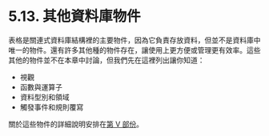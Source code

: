 # 5.13. 其他資料庫物件

表格是關連式資料庫結構裡的主要物件，因為它負責存放資料，但並不是資料庫中唯一的物件。還有許多其他種的物件存在，讓使用上更方便或管理更有效率。這些其他的物件並不在本章中討論，但我們先在這裡列出讓你知道：

* 視觀
* 函數與運算子
* 資料型別和領域
* 觸發事件和規則覆寫

關於這些物件的詳細說明安排在[第 V 部份](../../server-programming/)。

